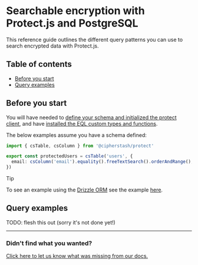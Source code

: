 # Searchable encryption with Protect.js and PostgreSQL

This reference guide outlines the different query patterns you can use to search encrypted data with Protect.js.

## Table of contents

- [Before you start](#before-you-start)
- [Query examples](#query-examples)

## Before you start

You will have needed to [define your schema and initialized the protect client](../../README.md#defining-your-schema), and have [installed the EQL custom types and functions](../../README.md#searchable-encryption-in-postgresql).

The below examples assume you have a schema defined:

```ts
import { csTable, csColumn } from '@cipherstash/protect'

export const protectedUsers = csTable('users', {
  email: csColumn('email').equality().freeTextSearch().orderAndRange(),
})
```

> [!TIP]
> To see an example using the [Drizzle ORM](https://github.com/drizzle-team/drizzle-orm) see the example [here](../../apps/drizzle/src/select.ts).

## Query examples

TODO: flesh this out (sorry it's not done yet!)

---

### Didn't find what you wanted?

[Click here to let us know what was missing from our docs.](https://github.com/cipherstash/protectjs/issues/new?template=docs-feedback.yml&title=[Docs:]%20Feedback%20on%searchable-encryption-postgres.md)
